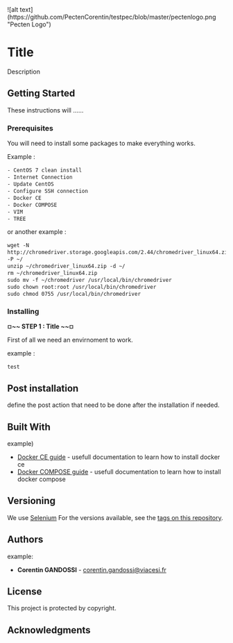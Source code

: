 <p align="center">
  <img https://github.com/PectenCorentin/testpec/blob/master/pectenlogo.png/>
</p> ![alt text](https://github.com/PectenCorentin/testpec/blob/master/pectenlogo.png "Pecten Logo")

# Title 

Description

## Getting Started

These instructions will ......

### Prerequisites

You will need to install some packages to make everything works.

Example : 
```
- CentOS 7 clean install
- Internet Connection
- Update CentOS
- Configure SSH connection 
- Docker CE
- Docker COMPOSE
- VIM
- TREE
```
or another example :
```
wget -N http://chromedriver.storage.googleapis.com/2.44/chromedriver_linux64.zip -P ~/
unzip ~/chromedriver_linux64.zip -d ~/
rm ~/chromedriver_linux64.zip
sudo mv -f ~/chromedriver /usr/local/bin/chromedriver
sudo chown root:root /usr/local/bin/chromedriver
sudo chmod 0755 /usr/local/bin/chromedriver
```
### Installing


**¤~~ STEP 1 : Title ~~¤**

First of all we need an envirnoment to work.

example : 
```
test 
```

## Post installation 

define the post action that need to be done after the installation if needed.

## Built With

example)
* [Docker CE guide](https://docs.docker.com/install/linux/docker-ce/centos/) - usefull documentation to learn how to install docker ce
* [Docker COMPOSE guide](https://docs.docker.com/compose/install/) - usefull documentation to learn how to install docker compose

## Versioning

We use [Selenium](https://selenium.dev/) For the versions available, see the [tags on this repository](https://selenium.dev/downloads/). 

## Authors

example: 

* **Corentin GANDOSSI** - corentin.gandossi@viacesi.fr

## License

This project is protected by copyright.

## Acknowledgments
